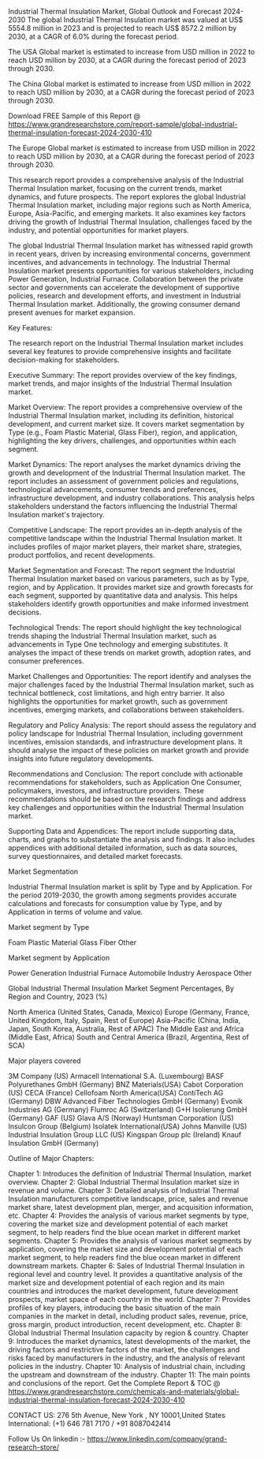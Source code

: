 Industrial Thermal Insulation Market, Global Outlook and Forecast 2024-2030
The global Industrial Thermal Insulation market was valued at US$ 5554.8 million in 2023 and is projected to reach US$ 8572.2 million by 2030, at a CAGR of 6.0% during the forecast period.

The USA Global market is estimated to increase from USD million in 2022 to reach USD million by 2030, at a CAGR during the forecast period of 2023 through 2030.

The China Global market is estimated to increase from USD million in 2022 to reach USD million by 2030, at a CAGR during the forecast period of 2023 through 2030.

Download FREE Sample of this Report @ https://www.grandresearchstore.com/report-sample/global-industrial-thermal-insulation-forecast-2024-2030-410

The Europe Global market is estimated to increase from USD million in 2022 to reach USD million by 2030, at a CAGR during the forecast period of 2023 through 2030.

This research report provides a comprehensive analysis of the Industrial Thermal Insulation market, focusing on the current trends, market dynamics, and future prospects. The report explores the global Industrial Thermal Insulation market, including major regions such as North America, Europe, Asia-Pacific, and emerging markets. It also examines key factors driving the growth of Industrial Thermal Insulation, challenges faced by the industry, and potential opportunities for market players.

The global Industrial Thermal Insulation market has witnessed rapid growth in recent years, driven by increasing environmental concerns, government incentives, and advancements in technology. The Industrial Thermal Insulation market presents opportunities for various stakeholders, including Power Generation, Industrial Furnace. Collaboration between the private sector and governments can accelerate the development of supportive policies, research and development efforts, and investment in Industrial Thermal Insulation market. Additionally, the growing consumer demand present avenues for market expansion.

Key Features:

The research report on the Industrial Thermal Insulation market includes several key features to provide comprehensive insights and facilitate decision-making for stakeholders.

Executive Summary: The report provides overview of the key findings, market trends, and major insights of the Industrial Thermal Insulation market.

Market Overview: The report provides a comprehensive overview of the Industrial Thermal Insulation market, including its definition, historical development, and current market size. It covers market segmentation by Type (e.g., Foam Plastic Material, Glass Fiber), region, and application, highlighting the key drivers, challenges, and opportunities within each segment.

Market Dynamics: The report analyses the market dynamics driving the growth and development of the Industrial Thermal Insulation market. The report includes an assessment of government policies and regulations, technological advancements, consumer trends and preferences, infrastructure development, and industry collaborations. This analysis helps stakeholders understand the factors influencing the Industrial Thermal Insulation market's trajectory.

Competitive Landscape: The report provides an in-depth analysis of the competitive landscape within the Industrial Thermal Insulation market. It includes profiles of major market players, their market share, strategies, product portfolios, and recent developments.

Market Segmentation and Forecast: The report segment the Industrial Thermal Insulation market based on various parameters, such as by Type, region, and by Application. It provides market size and growth forecasts for each segment, supported by quantitative data and analysis. This helps stakeholders identify growth opportunities and make informed investment decisions.

Technological Trends: The report should highlight the key technological trends shaping the Industrial Thermal Insulation market, such as advancements in Type One technology and emerging substitutes. It analyses the impact of these trends on market growth, adoption rates, and consumer preferences.

Market Challenges and Opportunities: The report identify and analyses the major challenges faced by the Industrial Thermal Insulation market, such as technical bottleneck, cost limitations, and high entry barrier. It also highlights the opportunities for market growth, such as government incentives, emerging markets, and collaborations between stakeholders.

Regulatory and Policy Analysis: The report should assess the regulatory and policy landscape for Industrial Thermal Insulation, including government incentives, emission standards, and infrastructure development plans. It should analyse the impact of these policies on market growth and provide insights into future regulatory developments.

Recommendations and Conclusion: The report conclude with actionable recommendations for stakeholders, such as Application One Consumer, policymakers, investors, and infrastructure providers. These recommendations should be based on the research findings and address key challenges and opportunities within the Industrial Thermal Insulation market.

Supporting Data and Appendices: The report include supporting data, charts, and graphs to substantiate the analysis and findings. It also includes appendices with additional detailed information, such as data sources, survey questionnaires, and detailed market forecasts.

Market Segmentation

Industrial Thermal Insulation market is split by Type and by Application. For the period 2019-2030, the growth among segments provides accurate calculations and forecasts for consumption value by Type, and by Application in terms of volume and value.

Market segment by Type

Foam Plastic Material
Glass Fiber
Other

Market segment by Application

Power Generation
Industrial Furnace
Automobile Industry
Aerospace
Other

Global Industrial Thermal Insulation Market Segment Percentages, By Region and Country, 2023 (%)

North America (United States, Canada, Mexico)
Europe (Germany, France, United Kingdom, Italy, Spain, Rest of Europe)
Asia-Pacific (China, India, Japan, South Korea, Australia, Rest of APAC)
The Middle East and Africa (Middle East, Africa)
South and Central America (Brazil, Argentina, Rest of SCA)

Major players covered

3M Company (US)
Armacell International S.A. (Luxembourg)
BASF Polyurethanes GmbH (Germany)
BNZ Materials(USA)
Cabot Corporation (US)
CECA (France)
Cellofoam North America(USA)
ContiTech AG (Germany)
DBW Advanced Fiber Technologies GmbH (Germany)
Evonik Industries AG (Germany)
Flumroc AG (Switzerland)
G+H Isolierung GmbH (Germany)
GAF (US)
Glava A/S (Norway)
Huntsman Corporation (US)
Insulcon Group (Belgium)
Isolatek International(USA)
Johns Manville (US)
Industrial Insulation Group LLC (US)
Kingspan Group plc (Ireland)
Knauf Insulation GmbH (Germany)

Outline of Major Chapters:

Chapter 1: Introduces the definition of Industrial Thermal Insulation, market overview.
Chapter 2: Global Industrial Thermal Insulation market size in revenue and volume.
Chapter 3: Detailed analysis of Industrial Thermal Insulation manufacturers competitive landscape, price, sales and revenue market share, latest development plan, merger, and acquisition information, etc.
Chapter 4: Provides the analysis of various market segments by type, covering the market size and development potential of each market segment, to help readers find the blue ocean market in different market segments.
Chapter 5: Provides the analysis of various market segments by application, covering the market size and development potential of each market segment, to help readers find the blue ocean market in different downstream markets.
Chapter 6: Sales of Industrial Thermal Insulation in regional level and country level. It provides a quantitative analysis of the market size and development potential of each region and its main countries and introduces the market development, future development prospects, market space of each country in the world.
Chapter 7: Provides profiles of key players, introducing the basic situation of the main companies in the market in detail, including product sales, revenue, price, gross margin, product introduction, recent development, etc.
Chapter 8: Global Industrial Thermal Insulation capacity by region & country.
Chapter 9: Introduces the market dynamics, latest developments of the market, the driving factors and restrictive factors of the market, the challenges and risks faced by manufacturers in the industry, and the analysis of relevant policies in the industry.
Chapter 10: Analysis of industrial chain, including the upstream and downstream of the industry.
Chapter 11: The main points and conclusions of the report.
Get the Complete Report & TOC @ https://www.grandresearchstore.com/chemicals-and-materials/global-industrial-thermal-insulation-forecast-2024-2030-410

CONTACT US:
276 5th Avenue, New York , NY 10001,United States
International: (+1) 646 781 7170 / +91 8087042414

Follow Us On linkedin :- https://www.linkedin.com/company/grand-research-store/
